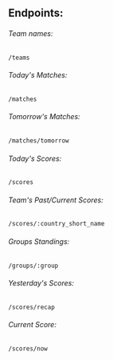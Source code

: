 ## Endpoints:

###### Team names:

```
/teams
```

###### Today's Matches:

```
/matches
```

###### Tomorrow's Matches:

```
/matches/tomorrow
```

###### Today's Scores:

```
/scores
```

###### Team's Past/Current Scores:

```
/scores/:country_short_name
```

###### Groups Standings:

```
/groups/:group
```

###### Yesterday's Scores:

```
/scores/recap
```

###### Current Score:

```
/scores/now
```
